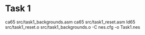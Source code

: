 # Task 1
ca65 src/task1_backgrounds.asm
ca65 src/task1_reset.asm
ld65 src/task1_reset.o src/task1_backgrounds.o -C nes.cfg -o Task1.nes